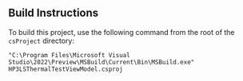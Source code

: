 ## Build Instructions

To build this project, use the following command from the root of the `csProject` directory:

```
"C:\Program Files\Microsoft Visual Studio\2022\Preview\MSBuild\Current\Bin\MSBuild.exe" HP3LSThermalTestViewModel.csproj
```
